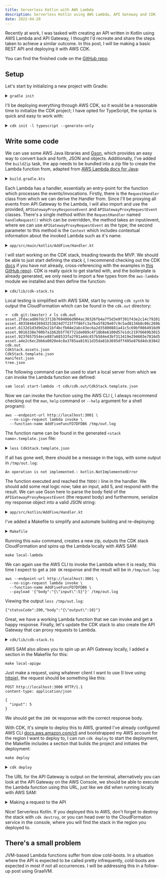 ```yaml
---
title: Serverless Kotlin with AWS Lambda
description: Serverless Kotlin using AWS Lambda, API Gateway and CDK
date: 2022-04-20
---
```


Recently at work, I was tasked with creating an API written in Kotlin using AWS
Lambda and API Gateway, I thought I\'d recreate and share the steps taken to
achieve a similar outcome. In this post, I will be making a basic REST API and
deploying it with AWS CDK.

You can find the finished code on the
[GitHub repo](https://github.com/mattmurr/kotlin-cdk-apigw-lambda).

## Setup

Let's start by initializing a new project with Gradle:

<details>
<summary><code>gradle init</code></a></summary>

```shell
➜  kotlin-lambda gradle init
Starting a Gradle Daemon, 1 incompatible Daemon could not be reused, use --status for details

Select type of project to generate:
  1: basic
  2: application
  3: library
  4: Gradle plugin
Enter selection (default: basic) [1..4] 2

Select implementation language:
  1: C++
  2: Groovy
  3: Java
  4: Kotlin
  5: Scala
  6: Swift
Enter selection (default: Java) [1..6] 4

Split functionality across multiple subprojects?:
  1: no - only one application project
  2: yes - application and library projects
Enter selection (default: no - only one application project) [1..2] 1

Select build script DSL:
  1: Groovy
  2: Kotlin
Enter selection (default: Kotlin) [1..2] 2

Generate build using new APIs and behavior (some features may change in the next minor release)? (default: no) [yes, no] yes
Project name (default: kotlin-lambda): AddFive
Source package (default: AddFive):

> Task :init
Get more help with your project: https://docs.gradle.org/7.4.2/samples/sample_building_kotlin_applications.html

BUILD SUCCESSFUL in 35s
2 actionable tasks: 2 executed
```

</details>

I\'ll be deploying everything through AWS CDK, so it would be a reasonable time
to initialize the CDK project; I have opted for TypeScript, the syntax is quick
and easy to work with:

<details><summary><code>cdk init -l typescript --generate-only</code></summary>

```shell
➜  kotlin-lambda mkdir cdk
➜  kotlin-lambda cd cdk
➜  cdk cdk init -l typescript --generate-only
Applying project template app for typescript
# Welcome to your CDK TypeScript project

This is a blank project for TypeScript development with CDK.

The `cdk.json` file tells the CDK Toolkit how to execute your app.

## Useful commands

* `npm run build`   compile typescript to js
* `npm run watch`   watch for changes and compile
* `npm run test`    perform the jest unit tests
* `cdk deploy`      deploy this stack to your default AWS account/region
* `cdk diff`        compare deployed stack with current state
* `cdk synth`       emits the synthesized CloudFormation template

✅ All done!
```

</details>

## Write some code

We can use some AWS Java libraries and [Gson](https://github.com/google/gson),
which provides an easy way to convert back and forth, JSON and objects.
Additionally, I\'ve added the `buildZip` task, the app needs to be bundled into
a zip file to create the Lambda function from, adapted from
[AWS Lambda docs for Java](https://docs.aws.amazon.com/lambda/latest/dg/java-package.html):

<details><summary><code>build.gradle.kts</code></summary>

```kotlin
...

dependencies {
    // Align versions of all Kotlin components
    implementation(platform("org.jetbrains.kotlin:kotlin-bom"))

    // Use the Kotlin JDK 8 standard library.
    implementation("org.jetbrains.kotlin:kotlin-stdlib-jdk8")

    // This dependency is used by the application.
    implementation("com.google.guava:guava:30.1.1-jre")

    // AWS SDK
    implementation("com.amazonaws:aws-lambda-java-core:1.2.1")
    implementation("com.amazonaws:aws-lambda-java-events:3.11.0")
    runtimeOnly("com.amazonaws:aws-lambda-java-log4j2:1.5.1")

    implementation("com.google.code.gson:gson:2.9.0")
}

tasks {
    register<Zip>("buildZip") {
        from(compileKotlin)
        from(processResources)
        into("lib") {
            from(configurations.runtimeClasspath)
        }
    }
}

...
```

</details>

Each Lambda has a handler, essentially an entry-point for the function which
processes the events/invocations. Firstly, there is the `RequestHandler` class
from which we can derive the Handler from. Since I\'ll be proxying all events
from API Gateway to the Lambda, I will also import and use the provided,
`APIGatewayProxyResponseEvent` and `APIGatewayProxyRequestEvent` classes.
There\'s a single method within the `RequestHandler` named `handleRequest()`
which can be overridden, the method takes an input/event, where we can use
`APIGatewayProxyRequestEvent` as the type; the second parameter to this method
is the `Context` which includes contextual information about the invoked Lambda
such as it\'s name.

<details><summary><code>app/src/main/kotlin/AddFive/Handler.kt</code></summary>

```kotlin
package AddFive

import com.amazonaws.services.lambda.runtime.Context
import com.amazonaws.services.lambda.runtime.RequestHandler
import com.amazonaws.services.lambda.runtime.events.APIGatewayProxyResponseEvent
import com.amazonaws.services.lambda.runtime.events.APIGatewayProxyRequestEvent

class ApplicationRequestHandler : RequestHandler<APIGatewayProxyRequestEvent, APIGatewayProxyResponseEvent> {

    override fun handleRequest(event: APIGatewayProxyRequestEvent, context: Context): APIGatewayProxyResponseEvent {
        TODO() // Will throw an exception if this line is met
    }
}
```

</details>

I will start working on the CDK stack, treading towards the MVP. We should be
able to just start defining the stack (, I recommend checking out the CDK
[docs](https://docs.aws.amazon.com/cdk/api/v2/) if you have not already,
cross-referencing with the examples in
[this GitHub repo](https://github.com/aws-samples/aws-cdk-examples)). CDK is
really quick to get started with, and the boilerplate is already generated, we
only need to import a few types from the `aws-lambda` module we installed and
then define the function:

<details><summary><code>cdk/lib/cdk-stack.ts</code></summary>

```ts
import { Stack, StackProps } from "aws-cdk-lib";
import { Construct } from "constructs";
import { Function, Code, Runtime } from "aws-cdk-lib/aws-lambda";
import * as path from "path";

export class CdkStack extends Stack {
  constructor(scope: Construct, id: string, props?: StackProps) {
    super(scope, id, props);

    // Where the zip will be after running `./gradlew buildZip`
    const zipPath = path.join(
      __dirname,
      "../../app/build/distributions/app.zip"
    );

    const myFunction = new Function(this, "AddFiveFunc", {
      runtime: Runtime.JAVA_11,
      handler: "AddFive.Handler",
      code: Code.fromAsset(zipPath),
    });
  }
}
```

</details>

Local testing is simplified with AWS SAM, start by running `cdk synth` to output
the CloudFormation which can be found in the `cdk.out` directory:

```shell
➜  cdk git:(master) ✗ ls cdk.out
asset.2fdacad867dc3713b7694066d904ac30326fb4a7f5d3e9f391f43e2c14c79201.zip
asset.40358464369d3253824d7f23fff86fc3a76a5f829e07c9c5ad8134b8c06c269b.zip
asset.6132d1d3d9d2e21bf4bcfb04e2abc43ec6a2d35800881a41c5c69bf0864916d9.zip
asset.9016338e700b7a1b62b5f767721de089c4f18b8e6100d57e1dc21976669b3015.zip
asset.923f657554ece887a68533fa2f01a44c457b584e43bf313419e294603e7816d5.zip
asset.a4e2c6ec2bb6a0020e4c8a3785aa81911d35da81b3695dff495e876d4dc83842.zip
cdk.out
CdkStack.assets.json
CdkStack.template.json
manifest.json
tree.json
```

The following command can be used to start a local server from which we can
invoke the Lambda function we defined:

```shell
sam local start-lambda -t cdk/cdk.out/CdkStack.template.json
```

Now we can invoke the function using the AWS CLI (, I always recommend checking
out the `man`, `help` command or `--help` argument for a shell program):

```shell
aws --endpoint-url http://localhost:3001 \
  --no-sign-request lambda invoke \
  --function-name AddFiveFuncFD7DFDB6 /tmp/out.log
```

The function name can be found in the generated `<stack name>.template.json`
file:

<details><summary><code>less CdkStack.template.json</code></summary>

```shell
...
"AddFiveFuncFD7DFDB6": {
   "Type": "AWS::Lambda::Function",
   "Properties": {
    "Code": {
     "S3Bucket": {
      "Fn::Sub": "cdk-hnb659fds-assets-${AWS::AccountId}-${AWS::Region}"
     },
     "S3Key": "6132d1d3d9d2e21bf4bcfb04e2abc43ec6a2d35800881a41c5c69bf0864916d9.zip"
    },
    ...
```

</details>

If all has gone well, there should be a message in the logs, with some output in
`/tmp/out.log`:

`An operation is not implemented.: kotlin.NotImplementedError`

The function executed and reached the `TODO()` line in the handler. We should
add some real logic now; take an input, add 5, and respond with the result. We
can use Gson here to parse the body field of the `APIGatewayProxyRequestEvent`
(the request body) and furthermore, serialize my response object into a valid
JSON string:

<details><summary><code>app/src/kotlin/AddFive/Handler.kt</code></summary>

```kotlin
package AddFive

import com.amazonaws.services.lambda.runtime.Context
import com.amazonaws.services.lambda.runtime.RequestHandler
import com.amazonaws.services.lambda.runtime.events.APIGatewayProxyResponseEvent
import com.amazonaws.services.lambda.runtime.events.APIGatewayProxyRequestEvent
import com.google.gson.Gson

private val gson = Gson()

class Handler : RequestHandler<APIGatewayProxyRequestEvent, APIGatewayProxyResponseEvent> {

    override fun handleRequest(event: APIGatewayProxyRequestEvent, context: Context): APIGatewayProxyResponseEvent {
        val request = gson.fromJson(event.body, Request::class.java)
        val response = Response(request.input + 5)
        return APIGatewayProxyResponseEvent().withStatusCode(200).withBody(gson.toJson(response))
    }
}

data class Request(
    val input: Int
)

data class Response(
    val output: Int
)
```

</details>

I\'ve added a Makefile to simplify and automate building and re-deploying:

<details><summary><code>Makefile</code></summary>

```makefile
SHELL = /bin/bash -c

build :
		./gradlew buildZip

synth : build
		cd cdk; cdk synth

deploy : synth
		cd cdk; cdk deploy

cdk-bootstrap :
		cd cdk; cdk bootstrap

local-lambda : build
		sam local start-lambda -t cdk/cdk.out/CdkStack.template.json

local-apigw : build
		sam local start-api -t cdk/cdk.out/CdkStack.template.json

.PHONY: build synth deploy
.DEFAULT_GOAL := synth
```

</details>

Running this `make` command, creates a new zip, outputs the CDK stack
CloudFormation and spins up the Lambda locally with AWS SAM:

```shell
make local-lambda
```

We can again use the AWS CLI to invoke the Lambda when it is ready, this time I
expect to get a `200 OK` response and the result will be in `/tmp/out.log`:

```shell
aws --endpoint-url http://localhost:3001 \
  --no-sign-request lambda invoke \
  --function-name AddFiveFuncFD7DFDB6 \
  --payload '{"body":"{\"input\":5}"}' /tmp/out.log
```

Viewing the output `less /tmp/out.log`:

```shell
{"statusCode":200,"body":"{\"output\":10}"}
```

Great, we have a working Lambda function that we can invoke and get a happy
response. Finally, let\'s update the CDK stack to also create the API Gateway
that can proxy requests to Lambda.

<details><summary><code>cdk/lib/cdk-stack.ts</code></summary>

```ts
import { Stack, StackProps } from "aws-cdk-lib";
import { Construct } from "constructs";
import { Function, Code, Runtime } from "aws-cdk-lib/aws-lambda";
import { LambdaRestApi } from "aws-cdk-lib/aws-apigateway";
import * as path from "path";

export class CdkStack extends Stack {
  constructor(scope: Construct, id: string, props?: StackProps) {
    super(scope, id, props);

    // Where the zip will be after running `./gradlew buildZip`
    const zipPath = path.join(
      __dirname,
      "../../app/build/distributions/app.zip"
    );

    const myFunction = new Function(this, "AddFiveFunc", {
      runtime: Runtime.JAVA_11,
      handler: "AddFive.Handler",
      code: Code.fromAsset(zipPath),
    });

    new LambdaRestApi(this, "RestAPI", {
      handler: myFunction,
      proxy: true,
    });
  }
}
```

</details>

AWS SAM also allows you to spin up an API Gateway locally, I added a section in
the Makefile for this:

```shell
make local-apigw
```

Just make a request, using whatever client I want to use (I love using
[httpie](https://httpie.io/)), the request should be something like this:

```http
POST http://localhost:3000 HTTP/1.1
content-type: application/json

{
  "input": 5
}
```

We should get the `200 OK` response with the correct response body.

With CDK, It\'s simple to deploy this to AWS, granted I\'ve already configured
AWS CLI
[docs.aws.amazon.com/cli](https://docs.aws.amazon.com/cli/latest/userguide/cli-chap-getting-started.html)
and bootstrapped my AWS account for the region I want to deploy to, I can run
`cdk deploy` to start the deployment, the Makefile includes a section that
builds the project and initiates the deployment:

```shell
make deploy
```

<details><summary><code>cdk deploy</code></summary>

```shell
CdkStack: deploying...
[0%] start: Publishing 6132d1d3d9d2e21bf4bcfb04e2abc43ec6a2d35800881a41c5c69bf0864916d9:current_account-current_region
[0%] start: Publishing 43af3a6614023bd50b14fb2ed0eb66fb240fd308ea7cdae647e1e7b5233ec0fe:current_account-current_region
[50%] success: Published 43af3a6614023bd50b14fb2ed0eb66fb240fd308ea7cdae647e1e7b5233ec0fe:current_account-current_region
[100%] success: Published 6132d1d3d9d2e21bf4bcfb04e2abc43ec6a2d35800881a41c5c69bf0864916d9:current_account-current_region
CdkStack: creating CloudFormation changeset...

 ✅  CdkStack

✨  Deployment time: 67.05s

Outputs:
CdkStack.RestAPIEndpointB14C3C54 = https://wcspg5er9j.execute-api.eu-west-2.amazonaws.com/prod/
Stack ARN:
arn:aws:cloudformation:eu-west-2:<AWS_ACCOUNT_ID>:stack/CdkStack/5e0ef720-bf0a-11ec-95c1-0ae66f49cad6

✨  Total time: 70.34s
```

</details>

The URL for the API Gateway is output on the terminal, alternatively you can
look at the API Gateway on the AWS Console, we should be able to execute the
Lambda function using this URL, just like we did when running locally with AWS
SAM:

<details><summary>Making a request to the API</summary>

```shell
➜  cdk git:(master) ✗ http https://wcspg5er9j.execute-api.eu-west-2.amazonaws.com/prod/ input=5
HTTP/1.1 200 OK
Connection: keep-alive
Content-Length: 13
Content-Type: application/json
Date: Mon, 18 Apr 2022 11:32:56 GMT
Via: 1.1 16f38d6df135d34d67fe44df60d91ab4.cloudfront.net (CloudFront)
X-Amz-Cf-Id: VsIzjgtBrUI7-uYd6rp7cPsoqYFTisIb8tHtimSN5JkeeqtPLxOX6A==
X-Amz-Cf-Pop: LHR61-P1
X-Amzn-Trace-Id: Root=1-625d4c64-516b9c5f0fe68d3c5c2d4352;Sampled=0
X-Cache: Miss from cloudfront
x-amz-apigw-id: QxjfzEb9LPEFhSA=
x-amzn-RequestId: 08470076-6a16-43a9-9216-0104d9056515

{
    "output": 10
}
```

</details>

Nice! Serverless Kotlin. If you deployed this to AWS, don\'t forget to destroy
the stack with `cdk destroy`, or you can head over to the CloudFormation service
in the console, where you will find the stack in the region you deployed to.

## There\'s a small problem

JVM-based Lambda functions suffer from slow cold-boots. In a situation where the
API is expected to be called pretty infrequently, cold-boots are expected in
most if not all occurrences. I will be addressing this in a follow-up post using
GraalVM.
